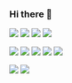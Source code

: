 ### Hi there 👋

<!--
**gyeo009/gyeo009** is a ✨ _special_ ✨ repository because its `README.md` (this file) appears on your GitHub profile.

Here are some ideas to get you started:

- 🔭 I’m currently working on ...
- 🌱 I’m currently learning ...
- 👯 I’m looking to collaborate on ...
- 🤔 I’m looking for help with ...
- 💬 Ask me about ...
- 📫 How to reach me: ...
- 😄 Pronouns: ...
- ⚡ Fun fact: ...
-->


<img src="https://img.shields.io/badge/C++-00599C?style=for-the-badge&logo=cplusplus&logoColor=white"/> <img src="https://img.shields.io/badge/C-A8B9CC?style=for-the-badge&logo=C&logoColor=white"/> <img src="https://img.shields.io/badge/Java-437291?style=for-the-badge&logo=OpenJDK&logoColor=white"/> <img src="https://img.shields.io/badge/Python-3776AB?style=for-the-badge&logo=Python&logoColor=white"/>


<img src="https://img.shields.io/badge/Apache Spark-E25A1C?style=for-the-badge&logo=Apache Spark&logoColor=white"/> <img src="https://img.shields.io/badge/Apache Storm-225593?style=for-the-badge&logo=Apache Storm&logoColor=white"/> <img src="https://img.shields.io/badge/Apache Airflow-017CEE?style=for-the-badge&logo=Apache Airflow&logoColor=white"/>
<img src="https://img.shields.io/badge/Spring-6DB33F?style=for-the-badge&logo=Spring&logoColor=white"/>
<img src="https://img.shields.io/badge/FastAPI-009688?style=for-the-badge&logo=FastAPI&logoColor=white"/>


<img src="https://img.shields.io/badge/Docker-2496ED?style=for-the-badge&logo=Docker&logoColor=white"/> <img src="https://img.shields.io/badge/Visual Studio Code-007ACC?style=for-the-badge&logo=Visual Studio Code&logoColor=white"/>
